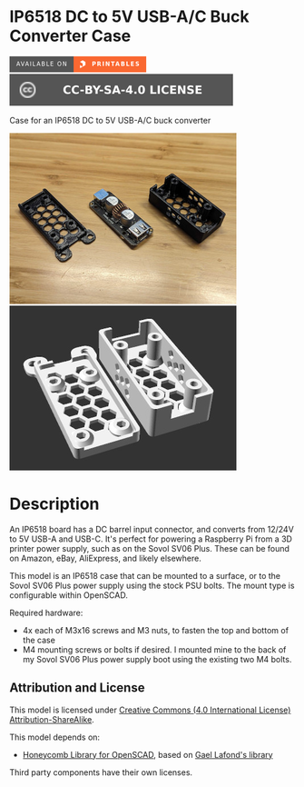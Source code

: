 # IP6518 DC to 5V USB-A/C Buck Converter Case

[![Available on Printables][printables-badge]][printables-model]
[![CC-BY-SA-4.0 license][license-badge]][license]

Case for an IP6518 DC to 5V USB-A/C buck converter

![Photo](images/readme/photo1.jpg)
![Render](images/readme/render.jpg)

# Description

An IP6518 board has a DC barrel input connector, and converts from 12/24V to 5V
USB-A and USB-C. It's perfect for powering a Raspberry Pi from a 3D printer
power supply, such as on the Sovol SV06 Plus. These can be found on Amazon,
eBay, AliExpress, and likely elsewhere.

This model is an IP6518 case that can be mounted to a surface, or to the Sovol
SV06 Plus power supply using the stock PSU bolts. The mount type is configurable
within OpenSCAD.

Required hardware:

* 4x each of M3x16 screws and M3 nuts, to fasten the top and bottom of the case
* M4 mounting screws or bolts if desired. I mounted mine to the back of my Sovol
  SV06 Plus power supply boot using the existing two M4 bolts.

## Attribution and License

This model is licensed under
[Creative Commons (4.0 International License) Attribution-ShareAlike][license].

This model depends on:

* [Honeycomb Library for OpenSCAD][honeycomb-library-openscad], based on [Gael
  Lafond's library][honeycomb-library-openscad-upstream]

Third party components have their own licenses.


[honeycomb-library-openscad-upstream]: https://printables.com/model/263718
[honeycomb-library-openscad]: https://github.com/smkent/honeycomb-openscad
[license]: http://creativecommons.org/licenses/by-sa/4.0/
[license-badge]: /utils/license-badge-cc-by-sa-4.0.svg
[printables-badge]: /utils/printables-badge.png
[printables-model]: https://www.printables.com/model/605854
